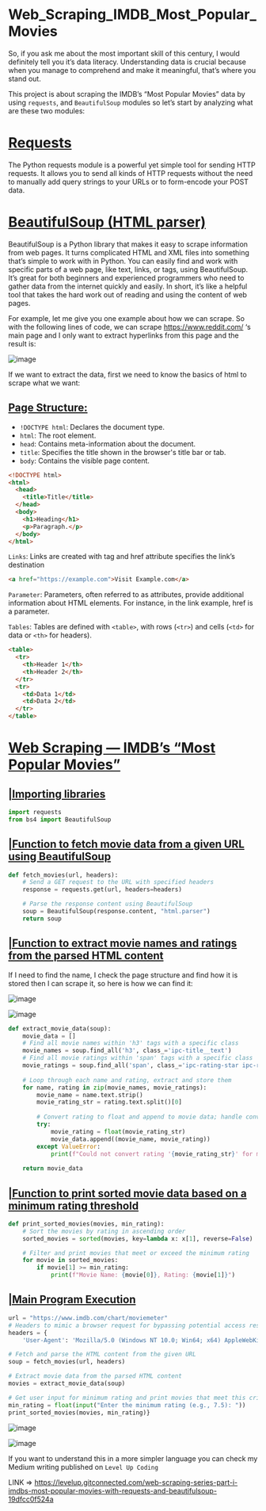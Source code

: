 # Web_Scraping_IMDB_Most_Popular_Movies
So, if you ask me about the most important skill of this century, I would definitely tell you it’s data literacy. Understanding data is crucial because when you manage to comprehend and make it meaningful, that’s where you stand out.

This project is about scraping the IMDB’s “Most Popular Movies” data by using `requests`, and `BeautifulSoup` modules so let’s start by analyzing what are these two modules:

# <ins>Requests</ins>
The Python requests module is a powerful yet simple tool for sending HTTP requests. It allows you to send all kinds of HTTP requests without the need to manually add query strings to your URLs or to form-encode your POST data.

# <ins>BeautifulSoup (HTML parser)</ins>
BeautifulSoup is a Python library that makes it easy to scrape information from web pages. It turns complicated HTML and XML files into something that’s simple to work with in Python. You can easily find and work with specific parts of a web page, like text, links, or tags, using BeautifulSoup. It’s great for both beginners and experienced programmers who need to gather data from the internet quickly and easily. In short, it’s like a helpful tool that takes the hard work out of reading and using the content of web pages.

For example, let me give you one example about how we can scrape. So with the following lines of code, we can scrape https://www.reddit.com/ ‘s main page and I only want to extract hyperlinks from this page and the result is:

![image](https://github.com/yavuzCodiin/Web_Scraping_IMDB_Most_Popular_Movies/assets/82445309/bd0c043d-6cff-4d60-9b28-4c9f0be685f9)

If we want to extract the data, first we need to know the basics of html to scrape what we want:
## <ins>Page Structure:</ins>

* `!DOCTYPE html`: Declares the document type.
* `html`: The root element.
* `head`: Contains meta-information about the document.
* `title`: Specifies the title shown in the browser's title bar or tab.
* `body`: Contains the visible page content.

```html
<!DOCTYPE html>
<html>
  <head>
    <title>Title</title>
  </head>
  <body>
    <h1>Heading</h1>
    <p>Paragraph.</p>
  </body>
</html>
```

`Links`: Links are created with <a> tag and href attribute specifies the link’s destination

```html
<a href="https://example.com">Visit Example.com</a>
```

`Parameter`: Parameters, often referred to as attributes, provide additional information about HTML elements. For instance, in the link example, href is a parameter.

`Tables`: Tables are defined with `<table>`, with rows (`<tr>`) and cells (`<td>` for data or `<th>` for headers).

```html
<table>
  <tr>
    <th>Header 1</th>
    <th>Header 2</th>
  </tr>
  <tr>
    <td>Data 1</td>
    <td>Data 2</td>
  </tr>
</table>

```

# <ins>Web Scraping — IMDB’s “Most Popular Movies”</ins>

## <ins>|Importing libraries</ins>

```python
import requests
from bs4 import BeautifulSoup
```
## <ins>|Function to fetch movie data from a given URL using BeautifulSoup</ins>

```python
def fetch_movies(url, headers):
    # Send a GET request to the URL with specified headers
    response = requests.get(url, headers=headers)

    # Parse the response content using BeautifulSoup
    soup = BeautifulSoup(response.content, "html.parser")
    return soup
```
## <ins>|Function to extract movie names and ratings from the parsed HTML content</ins>
If I need to find the name, I check the page structure and find how it is stored then I can scrape it, so here is how we can find it:

![image](https://github.com/yavuzCodiin/Web_Scraping_IMDB_Most_Popular_Movies/assets/82445309/200de62b-48dd-41e9-a3f0-b2875e5c132f)

![image](https://github.com/yavuzCodiin/Web_Scraping_IMDB_Most_Popular_Movies/assets/82445309/cb6131c2-3ad5-47ee-96eb-fb2cee513f23)

```python
def extract_movie_data(soup):
    movie_data = []
    # Find all movie names within 'h3' tags with a specific class
    movie_names = soup.find_all('h3', class_='ipc-title__text')
    # Find all movie ratings within 'span' tags with a specific class
    movie_ratings = soup.find_all('span', class_='ipc-rating-star ipc-rating-star--base ipc-rating-star--imdb sc-9ab53865-1 iXEijC ratingGroup--imdb-rating') 
    
    # Loop through each name and rating, extract and store them
    for name, rating in zip(movie_names, movie_ratings):
        movie_name = name.text.strip()
        movie_rating_str = rating.text.split()[0]
        
        # Convert rating to float and append to movie data; handle conversion errors
        try:
            movie_rating = float(movie_rating_str)
            movie_data.append((movie_name, movie_rating))
        except ValueError:
            print(f"Could not convert rating '{movie_rating_str}' for movie '{movie_name}' to a float.")
    
    return movie_data
```
## <ins>|Function to print sorted movie data based on a minimum rating threshold</ins>

```python
def print_sorted_movies(movies, min_rating):
    # Sort the movies by rating in ascending order
    sorted_movies = sorted(movies, key=lambda x: x[1], reverse=False)

    # Filter and print movies that meet or exceed the minimum rating
    for movie in sorted_movies:
        if movie[1] >= min_rating:
            print(f"Movie Name: {movie[0]}, Rating: {movie[1]}")
```
## <ins>|Main Program Execution</ins>

```python
url = "https://www.imdb.com/chart/moviemeter"
# Headers to mimic a browser request for bypassing potential access restrictions
headers = {
    'User-Agent': 'Mozilla/5.0 (Windows NT 10.0; Win64; x64) AppleWebKit/537.36 (KHTML, like Gecko) Chrome/58.0.3029.110 Safari/537.3'}

# Fetch and parse the HTML content from the given URL
soup = fetch_movies(url, headers)

# Extract movie data from the parsed HTML content
movies = extract_movie_data(soup)

# Get user input for minimum rating and print movies that meet this criterion
min_rating = float(input("Enter the minimum rating (e.g., 7.5): "))
print_sorted_movies(movies, min_rating)}
```

![image](https://github.com/yavuzCodiin/Web_Scraping_IMDB_Most_Popular_Movies/assets/82445309/f0403317-c3d3-46fb-a818-7a2b1c867efe)

![image](https://github.com/yavuzCodiin/Web_Scraping_IMDB_Most_Popular_Movies/assets/82445309/06c49842-cd26-44e1-ad1d-53ee070a9075)

If you want to understand this in a more simpler language you can check my Medium writing published on `Level Up Coding`

LINK => https://levelup.gitconnected.com/web-scraping-series-part-i-imdbs-most-popular-movies-with-requests-and-beautifulsoup-19dfcc0f524a
